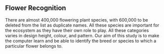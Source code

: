 ## Flower Recognition
There are almost 400,000 flowering plant species, with 600,000 to be deleted from the list as duplicate names. All these species are important for the ecosystem as they have their own role to play. All these categories varies in design height, colour, and pattern. Our aim of this study is to make the computer learn and be able to identify the breed or species to which a particular flower belongs to.
